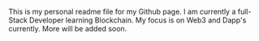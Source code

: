 This is my personal readme file for my Github page. I am currently a full-Stack Developer learning Blockchain. My focus is on Web3 and Dapp's currently. More will be added soon.

